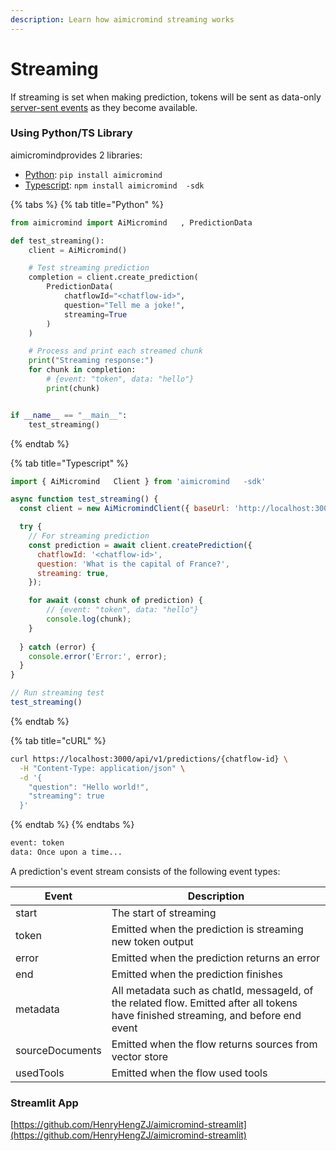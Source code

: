 ```yaml
---
description: Learn how aimicromind streaming works
---
```


# Streaming

If streaming is set when making prediction, tokens will be sent as data-only [server-sent events](https://developer.mozilla.org/en-US/docs/Web/API/Server-sent\_events/Using\_server-sent\_events#Event\_stream\_format) as they become available.

### Using Python/TS Library

aimicromindprovides 2 libraries:

* [Python](https://pypi.org/project/aimicromind/): `pip install aimicromind  `
* [Typescript](https://www.npmjs.com/package/aimicromind-sdk): `npm install aimicromind  -sdk`

{% tabs %}
{% tab title="Python" %}
```python
from aimicromind import AiMicromind   , PredictionData

def test_streaming():
    client = AiMicromind()

    # Test streaming prediction
    completion = client.create_prediction(
        PredictionData(
            chatflowId="<chatflow-id>",
            question="Tell me a joke!",
            streaming=True
        )
    )

    # Process and print each streamed chunk
    print("Streaming response:")
    for chunk in completion:
        # {event: "token", data: "hello"}
        print(chunk)


if __name__ == "__main__":
    test_streaming()
```
{% endtab %}

{% tab title="Typescript" %}
```javascript
import { AiMicromind   Client } from 'aimicromind   -sdk'

async function test_streaming() {
  const client = new AiMicromindClient({ baseUrl: 'http://localhost:3000' });

  try {
    // For streaming prediction
    const prediction = await client.createPrediction({
      chatflowId: '<chatflow-id>',
      question: 'What is the capital of France?',
      streaming: true,
    });

    for await (const chunk of prediction) {
        // {event: "token", data: "hello"}
        console.log(chunk);
    }
    
  } catch (error) {
    console.error('Error:', error);
  }
}

// Run streaming test
test_streaming()
```
{% endtab %}

{% tab title="cURL" %}
```bash
curl https://localhost:3000/api/v1/predictions/{chatflow-id} \
  -H "Content-Type: application/json" \
  -d '{
    "question": "Hello world!",
    "streaming": true
  }'
```
{% endtab %}
{% endtabs %}

```html
event: token
data: Once upon a time...
```

A prediction's event stream consists of the following event types:

| Event           | Description                                                                                                                         |
| --------------- | ----------------------------------------------------------------------------------------------------------------------------------- |
| start           | The start of streaming                                                                                                              |
| token           | Emitted when the prediction is streaming new token output                                                                           |
| error           | Emitted when the prediction returns an error                                                                                        |
| end             | Emitted when the prediction finishes                                                                                                |
| metadata        | All metadata such as chatId, messageId, of the related flow. Emitted after all tokens have finished streaming, and before end event |
| sourceDocuments | Emitted when the flow returns sources from vector store                                                                             |
| usedTools       | Emitted when the flow used tools                                                                                                    |

### Streamlit App

[https://github.com/HenryHengZJ/aimicromind-streamlit](https://github.com/HenryHengZJ/aimicromind-streamlit)
